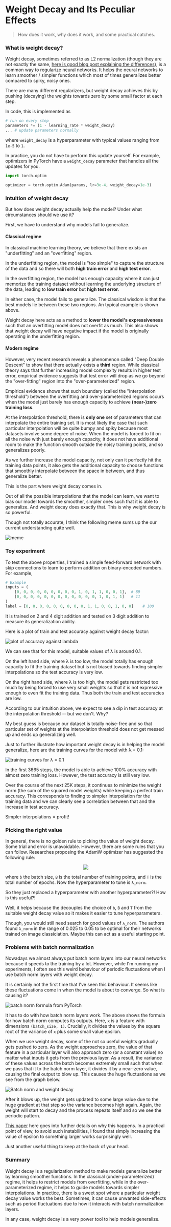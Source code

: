 # Weight Decay and Its Peculiar Effects

> How does it work, why does it work, and some practical catches.


### What is weight decay?

Weight decay, sometimes referred to as L2 normalization (though they are 
not exactly the same, [here is good blog post explaining the differences](https://towardsdatascience.com/weight-decay-l2-regularization-90a9e17713cd)), 
is a common way to regularize neural networks. It helps the neural networks
to learn smoother / simpler functions which most of times generalizes 
better compared to spiky, noisy ones. 

There are many different regularizers, but weight decay achieves 
this by pushing (decaying) the weights towards zero by some small 
factor at each step.

In code, this is implemented as 

```python
# run on every step
parameters *= (1 - learning_rate * weight_decay)
... # update parameters normally
```

where `weight_decay` is a hyperparameter with 
typical values ranging from `1e-5` to `1`.

In practice, you do not have to perform this update yourself. 
For example, optimizers in PyTorch have a `weight_decay` 
parameter that handles all the updates for you.

```python
import torch.optim

optimizer = torch.optim.Adam(params, lr=3e-4, weight_decay=1e-3)
```


### Intuition of weight decay

But how does weight decay actually help the model? Under what circumstances
should we use it?

First, we have to understand why models fail to generalize. 

#### Classical regime

In classical machine learning theory, we believe that there exists 
an "underfitting" and an "overfitting" region. 

In the underfitting region, the model is "too simple" to 
capture the structure of the data and so there will both **high train error** 
and **high test error**. 

In the overfitting region, the 
model has enough capacity where it can just memorize the training 
dataset without learning the underlying structure of the data, leading 
to **low train error** but **high test error**. 

In either case, the 
model fails to generalize. The classical wisdom is that the best 
models lie between these two regions. An typical example is shown 
above.

Weight decay here acts as a method to **lower the model's expressiveness** 
such that an overfitting model does not overfit as much. 
This also shows that weight decay will have negative impact if the 
model is originally operating in the underfitting region.

#### Modern regime

However, very recent research reveals a phenomenon called
"Deep Double Descent" to show that there actually exists a **third** region.
While classical theory says that further increasing model complexity 
results in higher test error, empirical evidence suggests that test error 
will drop as we go beyond the "over-fitting" region into the 
"over-parameterized" region. 

Empirical evidence shows that such boundary (called the "interpolation threshold")
between the overfitting and over-parameterized regions
 occurs when the model just barely has enough capacity to 
 achieve **(near-)zero training loss**.

At the interpolation threshold, there is **only one** set of parameters that 
can interpolate the entire training set. It is 
most likely the case that such particular interpolation will be 
quite bumpy and spiky because most datasets involve some degree of noise. 
When the model is forced to fit on all the noise with just barely enough 
capacity, it does not have additional room to make the function 
smooth outside the noisy training points, and so generalizes poorly. 

As we further increase the 
model capacity, not only can it perfectly hit the training 
data points, it also gets the additional capacity to choose functions 
that smoothly interpolate between the space in between, 
and thus generalize better. 

This is the part where weight decay comes in. 

Out of all the possible interpolations that the model can learn, 
we want to bias our model towards the smoother, simpler ones such that 
it is able to generalize. And weight decay does exactly that. This is why 
weight decay is so powerful.

Though not totally accurate, I think the following meme sums up the our 
current understanding quite well.

![meme](meme.jpeg)

### Toy experiment

To test the above properties, I trained a simple feed-forward network 
with skip connections to learn to perform addition on binary-encoded 
numbers. For example,

```python
# Example
inputs = (
    [0, 0, 0, 0, 0, 0, 0, 0, 0, 1, 0, 1, 1, 0, 0, 1],  # 89
    [0, 0, 0, 0, 0, 0, 0, 0, 0, 0, 0, 0, 1, 0, 1, 1]   # 11
)
label = [0, 0, 0, 0, 0, 0, 0, 0, 0, 1, 1, 0, 0, 1, 0, 0]    # 100
```

It is trained on 2 and 4 digit addition and tested on 3 digit addition 
to measure its generalization ability.

Here is a plot of train and test accuracy against weight decay factor:

![plot of accuracy against lambda](lambda_vs_accuracy.png)

We can see that for this model, suitable values of λ is around 0.1. 

On the left hand side, where λ is too low, the model totally has enough 
capacity to fit the training dataset but is not biased towards finding 
simpler interpolations so the test accuracy is very low.

On the right hand side, where λ is too high, the model gets restricted 
too much by being forced to use very small weights so that it is not 
expressive enough to even fit the training data. Thus both the 
train and test accuracies are low.

According to our intuition above, we expect to see a 
dip in test accuracy at the interpolation threshold -- but we don't. Why?

My best guess is because our dataset is totally noise-free and so that 
particular set of weights at the interpolation threshold does not get 
messed up and ends up generalizing well. 

Just to further illustrate how important weight decay is in helping the 
model generalize, here are the training curves for the model with 
λ = 0.1:

![training curves for λ = 0.1](training_curves.png)

In the first 3665 steps, the model is able to achieve 100% accuracy 
with almost zero training loss. However, the test accuracy is still 
very low. 

Over the course of the next 25K steps, it continues to minimize the 
weight norm (the sum of the squared model weights) while keeping 
a perfect train accuracy. This corresponds to finding to simpler 
interpolation for the training data and we can clearly see 
a correlation between that and the increase in 
test accuracy.

Simpler interpolations = profit!

### Picking the right value

In general, there is no golden rule to picking the value of 
weight decay. Some trial and error is unavoidable. However, 
there are some rules that you can follow. Researches proposing 
the AdamW optimizer has suggested the following rule:

<!-- $$
\lambda = \lambda_{norm}\sqrt{\frac{b}{BT}}
$$ --> 

<div align="center"><img style="background: white;" src="../svg/HXmWJlrGk0.svg"></div>

where `b` the batch size, `B` is the total number of training points, 
and `T` is the total number of epochs. Now the hyperparameter 
to tune is `λ_norm`. 

So they just replaced a hyperparameter with another hyperparameter?! 
How is this useful?!

Well, it helps because the decouples the choice of `b`, `B` and `T` 
from the suitable weight decay value so it makes it easier to 
tune hyperparameters. 

Though, you would still need search for good values of `λ_norm`. 
The authors found `λ_norm` in the range of 0.025 to 0.05 to 
be optimal for their networks trained on image classiciation. 
Maybe this can act as a useful starting point.

### Problems with batch normalization

Nowadays we almost always put batch norm layers into our 
neural networks because it speeds to the training by a lot. 
However, while I'm running my experiments, I often see this 
weird behaviour of periodic fluctuations when I use
batch norm layers with weight decay.

It is certainly not the first time that I've seen this 
behaviour. It seems like these fluctuations come in when 
the model is about to converge. So what is causing it?

![batch norm formula from PyTorch](batch_norm.png)

It has to do with how batch norm layers work. The above shows 
the formula for how batch norm computes its outputs. Here, `x` is 
a feature with dimensions `(batch_size, 1)`. Crucially, 
it divides the values by the square root of the variance of `x` plus 
some small value epsilon.

When we use weight decay, some of the not so useful weights gradually gets 
pushed to zero. As the weight approaches zero, the value of that feature 
in a particular layer will also approach zero (or a constant value) no 
matter what inputs it gets from the previous layer. 
As a result, the variance of these values across the batch 
becomes extremely small such that when we pass that it to 
the batch norm layer, it divides it by a near-zero value, causing the 
final output to blow up. This causes the huge fluctuations as we see 
from the graph below.

![Batch norm and weight decay](batch_norm_and_weight_decay.png)

After it blows up, the weight gets updated to some large value 
due to the huge gradient at that step so the variance becomes 
high again. Again, the weight will start to decay and the process 
repeats itself and so we see the periodic pattern.

[This paper](https://arxiv.org/abs/2106.15739) here goes into further 
details on why this happens. In a practical point of view, to avoid 
such instabilities, I found that simply increasing the value of epsilon 
to something larger works surprisingly well.

Just another useful thing to keep at the back of your head.

### Summary

Weight decay is a regularization method to make models generalize 
better by learning smoother functions. In the classical 
(under-parameterized) regime, it helps to restrict models from 
overfitting, while in the over-parameterized regime, it helps 
to guide models towards simpler interpolations. In practice, 
there is a sweet spot where a particular weight decay 
value works the best. Sometimes, it can cause unwanted side-effects 
such as period fluctuations due to how it interacts with 
batch normalization layers.

In any case, weight decay is a very power tool to help models 
generalize.
